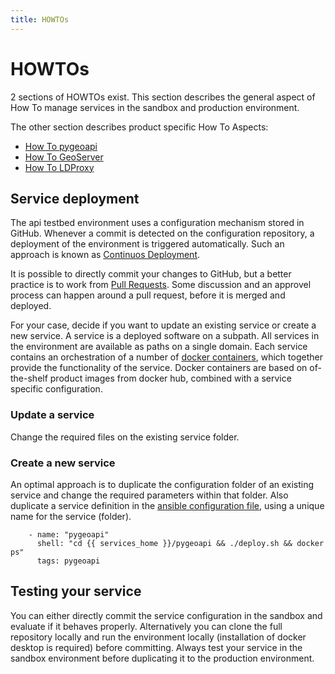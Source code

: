 ```yaml
---
title: HOWTOs
---
```


# HOWTOs

2 sections of HOWTOs exist. 
This section describes the general aspect of How To manage services in the sandbox and production environment.

The other section describes product specific How To Aspects:

* [How To pygeoapi](howto_pygeoapi.md)
* [How To GeoServer](howto_geoserver.md)
* [How To LDProxy](howto_ldproxy.md)

## Service deployment

The api testbed environment uses a configuration mechanism stored in GitHub. Whenever a commit is detected on the configuration repository, a deployment of the environment is triggered automatically. Such an approach is known as [Continuos Deployment](https://en.wikipedia.org/wiki/Continuous_deployment).

It is possible to directly commit your changes to GitHub, but a better practice is to work from [Pull Requests](https://en.wikipedia.org/wiki/Distributed_version_control#Pull_requests). Some discussion and an approvel process can happen around a pull request, before it is merged and deployed.

For your case, decide if you want to update an existing service or create a new service. A service is a deployed software on a subpath. All services in the environment are available as paths on a single domain. Each service contains an orchestration of a number of [docker containers](https://en.wikipedia.org/wiki/Docker_(software)), which together provide the functionality of the service. Docker containers are based on of-the-shelf product images from docker hub, combined with a service specific configuration.

### Update a service

Change the required files on the existing service folder.

### Create a new service

An optimal approach is to duplicate the configuration folder of an existing service and change the required parameters within that folder. Also duplicate a service definition in the [ansible configuration file](https://github.com/Geonovum/ogc-api-testbed/blob/main/ansible/deploy.yml), using a unique name for the service (folder).

```
    - name: "pygeoapi"
      shell: "cd {{ services_home }}/pygeoapi && ./deploy.sh && docker ps"
      tags: pygeoapi
```

## Testing your service

You can either directly commit the service configuration in the sandbox and evaluate if it behaves properly. Alternatively you can clone the full repository locally and run the environment locally (installation of docker desktop is required) before committing. Always test your service in the sandbox environment before duplicating it to the production environment.